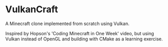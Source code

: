 # VulkanCraft
A Minecraft clone implemented from scratch using Vulkan.

Inspired by Hopson's 'Coding Minecraft in One Week' video, but using Vulkan instead of OpenGL and building with CMake as a learning exercise.